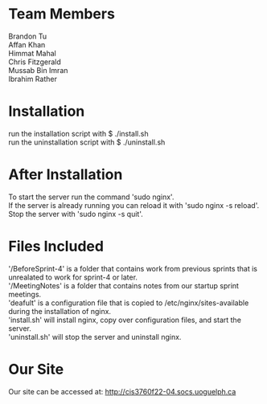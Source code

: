 # Team Members #
Brandon Tu  
Affan Khan  
Himmat Mahal  
Chris Fitzgerald  
Mussab Bin Imran  
Ibrahim Rather  

# Installation #
run the installation script with $ ./install.sh  
run the uninstallation script with $ ./uninstall.sh

# After Installation #
To start the server run the command 'sudo nginx'.  
If the server is already running you can reload it with 'sudo nginx -s reload'.  
Stop the server with 'sudo nginx -s quit'.  

# Files Included #
'/BeforeSprint-4' is a folder that contains work from previous sprints that is unrealated to work for sprint-4 or later.  
'/MeetingNotes' is a folder that contains notes from our startup sprint meetings.  
'deafult' is a configuration file that is copied to /etc/nginx/sites-available during the installation of nginx.  
'install.sh' will install nginx, copy over configuration files, and start the server.  
'uninstall.sh' will stop the server and uninstall nginx.  

# Our Site #
Our site can be accessed at: http://cis3760f22-04.socs.uoguelph.ca